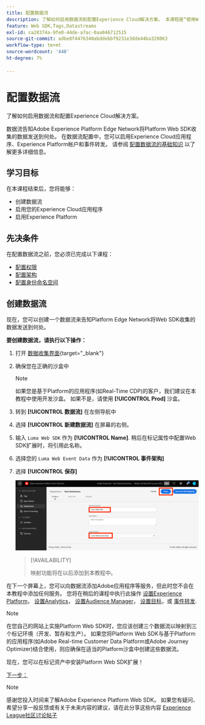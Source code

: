 ```yaml
---
title: 配置数据流
description: 了解如何启用数据流和配置Experience Cloud解决方案。 本课程是“使用Web SDK实施Adobe Experience Cloud”教程的一部分。
feature: Web SDK,Tags,Datastreams
exl-id: ca28374a-9fe0-44de-a7ac-0aa046712515
source-git-commit: adbe8f4476340abddebbf9231e3dde44ba328063
workflow-type: tm+mt
source-wordcount: '448'
ht-degree: 7%

---
```


# 配置数据流

了解如何启用数据流和配置Experience Cloud解决方案。

数据流告知Adobe Experience Platform Edge Network将Platform Web SDK收集的数据发送到何处。 在数据流配置中，您可以启用Experience Cloud应用程序、Experience Platform帐户和事件转发。 请参阅 [配置数据流的基础知识](https://experienceleague.adobe.com/docs/experience-platform/edge/fundamentals/datastreams.html?lang=zh-Hans) 以了解更多详细信息。

## 学习目标

在本课程结束后，您将能够：

* 创建数据流
* 启用您的Experience Cloud应用程序
* 启用Experience Platform

## 先决条件

在配置数据流之前，您必须已完成以下课程：

* [配置权限](configure-permissions.md)
* [配置架构](configure-schemas.md)
* [配置身份命名空间](configure-identities.md)

## 创建数据流

现在，您可以创建一个数据流来告知Platform Edge Network将Web SDK收集的数据发送到何处。

**要创建数据流，请执行以下操作：**

1. 打开 [数据收集界面](https://launch.adobe.com/){target="_blank"}
1. 确保您在正确的沙盒中

   >[!NOTE]
   >
   >如果您是基于Platform的应用程序(如Real-Time CDP)的客户，我们建议在本教程中使用开发沙盒。 如果不是，请使用 **[!UICONTROL Prod]** 沙盒。

1. 转到 **[!UICONTROL 数据流]** 在左侧导航中
1. 选择 **[!UICONTROL 新建数据流]** 在屏幕的右侧。
1. 输入 `Luma Web SDK` 作为 **[!UICONTROL Name]**. 稍后在标记属性中配置Web SDK扩展时，将引用此名称。
1. 选择您的 `Luma Web Event Data` 作为 **[!UICONTROL 事件架构]**
1. 选择 **[!UICONTROL 保存]**

   ![创建数据流](assets/datastream-create-datastream.png)

   >[!AVAILABILITY]
   >
   >映射功能将在以后添加到本教程中。




在下一个屏幕上，您可以向数据流添加Adobe应用程序等服务，但此时您不会在本教程中添加任何服务。 您将在稍后的课程中执行此操作 [设置Experience Platform](setup-experience-platform.md)， [设置Analytics](setup-analytics.md)， [设置Audience Manager](setup-audience-manager.md)， [设置目标](setup-target.md)，或 [事件转发](setup-event-forwarding.md).

>[!NOTE]
>
>在您自己的网站上实施Platform Web SDK时，您应该创建三个数据流以映射到三个标记环境（开发、暂存和生产）。 如果您将Platform Web SDK与基于Platform的应用程序(如Adobe Real-time Customer Data Platform或Adobe Journey Optimizer)结合使用，则应确保在适当的Platform沙盒中创建这些数据流。

现在，您可以在标记资产中安装Platform Web SDK扩展！

[下一步： ](install-web-sdk.md)

>[!NOTE]
>
>感谢您投入时间来了解Adobe Experience Platform Web SDK。 如果您有疑问、希望分享一般反馈或有关于未来内容的建议，请在此分享这些内容 [Experience League社区讨论帖子](https://experienceleaguecommunities.adobe.com/t5/adobe-experience-platform-launch/tutorial-discussion-implement-adobe-experience-cloud-with-web/td-p/444996)
